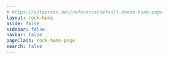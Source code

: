 ```yaml
---
# https://vitepress.dev/reference/default-theme-home-page
layout: rock-home
aside: false
sidebar: false
navbar: false
pageClass: rock-home-page
search: false
---
```


